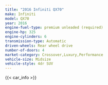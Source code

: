 ```yaml
---
title: "2016 Infiniti QX70"
make: Infiniti
model: QX70
year: 2016
engine-fuel-type: premium unleaded (required)
engine-hp: 325
engine-cylinders: 6
transmission-type: Automatic
driven-wheels: Rear wheel drive
number-of-doors: 4
market-category: Crossover,Luxury,Performance
vehicle-size: Midsize
vehicle-style: 4dr SUV
---
```


{{< car_info >}}
